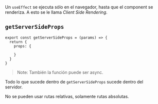 Un `useEffect` se ejecuta sólo en el navegador, hasta que el component se renderiza. A esto se le llama _Client Side Rendering_.

## `getServerSideProps`

    export const getServerSideProps = (params) => {
      return {
        props: {

        }
      }
    }

> Note: También la función puede ser async.

Todo lo que sucede dentro de `getServerSideProps` sucede dentro del servidor.

No se pueden usar rutas relativas, solamente rutas absolutas.
